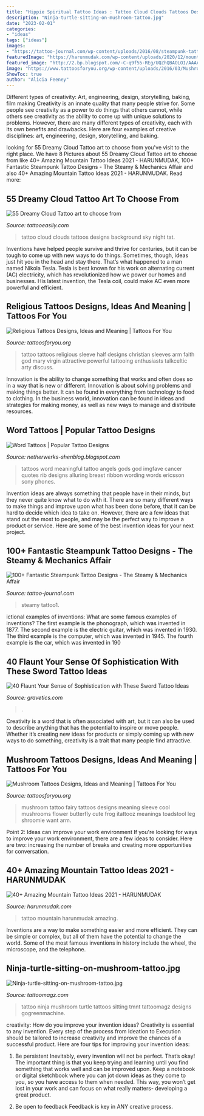 ```yaml
---
title: "Hippie Spiritual Tattoo Ideas : Tattoo Cloud Clouds Tattoos Designs Background Sky Night Tat"
description: "Ninja-turtle-sitting-on-mushroom-tattoo.jpg"
date: "2023-02-01"
categories:
- "ideas"
tags: ["ideas"]
images:
- "https://tattoo-journal.com/wp-content/uploads/2016/08/steampunk-tattoo1-1.jpg"
featuredImage: "https://harunmudak.com/wp-content/uploads/2020/12/mountain-tattoo-8-1024x1024.jpg"
featured_image: "http://2.bp.blogspot.com/-C-q9f55-REg/UQZhQBAOLOI/AAAAAAAAPQY/SYTi-bre4A0/s1600/meaningful-word-tattoos-4.jpg"
image: "https://www.tattoosforyou.org/wp-content/uploads/2016/03/Mushroom-Tattoo-Sleeve.jpg"
ShowToc: true
author: "Alicia Feeney"
---
```



Different types of creativity: Art, engineering, design, storytelling, baking, film making
Creativity is an innate quality that many people strive for. Some people see creativity as a power to do things that others cannot, while others see creativity as the ability to come up with unique solutions to problems. However, there are many different types of creativity, each with its own benefits and drawbacks. Here are four examples of creative disciplines: art, engineering, design, storytelling, and baking.

	

		
looking for 55 Dreamy Cloud Tattoo art to choose from you've visit to the right place. We have 8 Pictures about 55 Dreamy Cloud Tattoo art to choose from like 40+ Amazing Mountain Tattoo Ideas 2021 - HARUNMUDAK, 100+ Fantastic Steampunk Tattoo Designs - The Steamy &amp; Mechanics Affair and also 40+ Amazing Mountain Tattoo Ideas 2021 - HARUNMUDAK. Read more:
		
    
## 55 Dreamy Cloud Tattoo Art To Choose From

<img loading=lazy src="http://www.tattooeasily.com/wp-content/uploads/2013/08/cloud-tattoo-29.jpg" onerror="this.onerror=null;this.src='https://tse4.mm.bing.net/th?id=OIP.x8D46Q5i4p16pGODKddyrgHaJ4&amp;pid=15.1';" alt="55 Dreamy Cloud Tattoo art to choose from">

_Source: tattooeasily.com_

>tattoo cloud clouds tattoos designs background sky night tat. 

	

Inventions have helped people survive and thrive for centuries, but it can be tough to come up with new ways to do things. Sometimes, though, ideas just hit you in the head and stay there. That’s what happened to a man named Nikola Tesla. Tesla is best known for his work on alternating current (AC) electricity, which has revolutionized how we power our homes and businesses. His latest invention, the Tesla coil, could make AC even more powerful and efficient.

    
## Religious Tattoos Designs, Ideas And Meaning | Tattoos For You

<img loading=lazy src="http://www.tattoosforyou.org/wp-content/uploads/2013/09/Religious-Sleeve-Tattoos.jpg" onerror="this.onerror=null;this.src='https://tse1.mm.bing.net/th?id=OIP.a_kg1H19nvxlezHLdhf4cgHaJ4&amp;pid=15.1';" alt="Religious Tattoos Designs, Ideas and Meaning | Tattoos For You">

_Source: tattoosforyou.org_

>tattoo tattoos religious sleeve half designs christian sleeves arm faith god mary virgin attractive powerful tattooing enthusiasts talkceltic arty discuss. 

	

Innovation is the ability to change something that works and often does so in a way that is new or different. Innovation is about solving problems and making things better. It can be found in everything from technology to food to clothing. In the business world, innovation can be found in ideas and strategies for making money, as well as new ways to manage and distribute resources.

    
## Word Tattoos | Popular Tattoo Designs

<img loading=lazy src="http://2.bp.blogspot.com/-C-q9f55-REg/UQZhQBAOLOI/AAAAAAAAPQY/SYTi-bre4A0/s1600/meaningful-word-tattoos-4.jpg" onerror="this.onerror=null;this.src='https://tse1.mm.bing.net/th?id=OIP.qm5t_-C27QF3Zp01sZ5RBgHaJ-&amp;pid=15.1';" alt="Word Tattoos | Popular Tattoo Designs">

_Source: netherwerks-shenblog.blogspot.com_

>tattoos word meaningful tattoo angels gods god imgfave cancer quotes rib designs alluring breast ribbon wording words ericsson sony phones. 

	

Invention ideas are always something that people have in their minds, but they never quite know what to do with it. There are so many different ways to make things and improve upon what has been done before, that it can be hard to decide which idea to take on. However, there are a few ideas that stand out the most to people, and may be the perfect way to improve a product or service. Here are some of the best invention ideas for your next project.

    
## 100+ Fantastic Steampunk Tattoo Designs - The Steamy &amp; Mechanics Affair

<img loading=lazy src="https://tattoo-journal.com/wp-content/uploads/2016/08/steampunk-tattoo1-1.jpg" onerror="this.onerror=null;this.src='https://tse3.mm.bing.net/th?id=OIP.GuL5Yb1VQ6Xf1im-tQyYDAHaHa&amp;pid=15.1';" alt="100+ Fantastic Steampunk Tattoo Designs - The Steamy &amp; Mechanics Affair">

_Source: tattoo-journal.com_

>steamy tattoo1. 

	

ictional examples of inventions: What are some famous examples of inventions?
The first example is the phonograph, which was invented in 1877. The second example is the electric guitar, which was invented in 1930. The third example is the computer, which was invented in 1945. The fourth example is the car, which was invented in 190
    
## 40 Flaunt Your Sense Of Sophistication With These Sword Tattoo Ideas

<img loading=lazy src="https://www.gravetics.com/wp-content/uploads/2017/04/swordtattoo-dottattoo-ronniestars-768x910.jpg" onerror="this.onerror=null;this.src='https://tse1.mm.bing.net/th?id=OIP.4SSDD9AvfKieOqQrPj02LAHaIx&amp;pid=15.1';" alt="40 Flaunt Your Sense of Sophistication with These Sword Tattoo Ideas">

_Source: gravetics.com_

>. 

	

Creativity is a word that is often associated with art, but it can also be used to describe anything that has the potential to inspire or move people. Whether it’s creating new ideas for products or simply coming up with new ways to do something, creativity is a trait that many people find attractive.

    
## Mushroom Tattoos Designs, Ideas And Meaning | Tattoos For You

<img loading=lazy src="https://www.tattoosforyou.org/wp-content/uploads/2016/03/Mushroom-Tattoo-Sleeve.jpg" onerror="this.onerror=null;this.src='https://tse2.mm.bing.net/th?id=OIP.6vS0Q1KR6pqFR0a1EWa-FQHaJ4&amp;pid=15.1';" alt="Mushroom Tattoos Designs, Ideas and Meaning | Tattoos For You">

_Source: tattoosforyou.org_

>mushroom tattoo fairy tattoos designs meaning sleeve cool mushrooms flower butterfly cute frog itattooz meanings toadstool leg shroomie want arm. 

	

Point 2: Ideas can improve your work environment
If you're looking for ways to improve your work environment, there are a few ideas to consider. Here are two: increasing the number of breaks and creating more opportunities for conversation.

    
## 40+ Amazing Mountain Tattoo Ideas 2021 - HARUNMUDAK

<img loading=lazy src="https://harunmudak.com/wp-content/uploads/2020/12/mountain-tattoo-8-1024x1024.jpg" onerror="this.onerror=null;this.src='https://tse1.mm.bing.net/th?id=OIP.ZLYxynRim4ScJDzqIl7gowHaHa&amp;pid=15.1';" alt="40+ Amazing Mountain Tattoo Ideas 2021 - HARUNMUDAK">

_Source: harunmudak.com_

>tattoo mountain harunmudak amazing. 

	

Inventions are a way to make something easier and more efficient. They can be simple or complex, but all of them have the potential to change the world. Some of the most famous inventions in history include the wheel, the microscope, and the telephone.

    
## Ninja-turtle-sitting-on-mushroom-tattoo.jpg

<img loading=lazy src="http://tattoomagz.com/wp-content/uploads/Ninja-turtle-sitting-on-mushroom-tattoo.jpg" onerror="this.onerror=null;this.src='https://tse4.mm.bing.net/th?id=OIP.zaKWN50-n1YFGj5-LmNslQHaJ6&amp;pid=15.1';" alt="Ninja-turtle-sitting-on-mushroom-tattoo.jpg">

_Source: tattoomagz.com_

>tattoo ninja mushroom turtle tattoos sitting tmnt tattoomagz designs gogreenmachine. 

	

creativity: How do you improve your invention ideas?
Creativity is essential to any invention. Every step of the process from Ideation to Execution should be tailored to increase creativity and improve the chances of a successful product. Here are four tips for improving your invention ideas:
1. Be persistent
Inevitably, every invention will not be perfect. That’s okay! The important thing is that you keep trying and learning until you find something that works well and can be improved upon. Keep a notebook or digital sketchbook where you can jot down ideas as they come to you, so you have access to them when needed. This way, you won’t get lost in your work and can focus on what really matters- developing a great product.

2. Be open to feedback
Feedback is key in ANY creative process.

